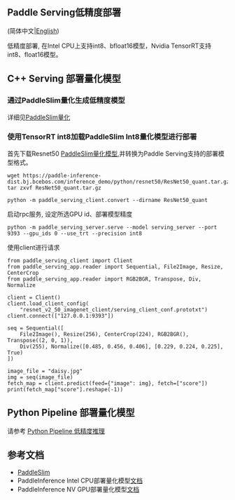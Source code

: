 ## Paddle Serving低精度部署

(简体中文|[English](./Low_Precision_EN.md))

低精度部署, 在Intel CPU上支持int8、bfloat16模型，Nvidia TensorRT支持int8、float16模型。

## C++ Serving 部署量化模型

### 通过PaddleSlim量化生成低精度模型
详细见[PaddleSlim量化](https://paddleslim.readthedocs.io/zh_CN/latest/tutorials/quant/overview.html)

### 使用TensorRT int8加载PaddleSlim Int8量化模型进行部署
首先下载Resnet50 [PaddleSlim量化模型](https://paddle-inference-dist.bj.bcebos.com/inference_demo/python/resnet50/ResNet50_quant.tar.gz),并转换为Paddle Serving支持的部署模型格式。
```
wget https://paddle-inference-dist.bj.bcebos.com/inference_demo/python/resnet50/ResNet50_quant.tar.gz
tar zxvf ResNet50_quant.tar.gz

python -m paddle_serving_client.convert --dirname ResNet50_quant
```
启动rpc服务, 设定所选GPU id、部署模型精度
```
python -m paddle_serving_server.serve --model serving_server --port 9393 --gpu_ids 0 --use_trt --precision int8 
```
使用client进行请求
```
from paddle_serving_client import Client
from paddle_serving_app.reader import Sequential, File2Image, Resize, CenterCrop
from paddle_serving_app.reader import RGB2BGR, Transpose, Div, Normalize

client = Client()
client.load_client_config(
    "resnet_v2_50_imagenet_client/serving_client_conf.prototxt")
client.connect(["127.0.0.1:9393"])

seq = Sequential([
    File2Image(), Resize(256), CenterCrop(224), RGB2BGR(), Transpose((2, 0, 1)),
    Div(255), Normalize([0.485, 0.456, 0.406], [0.229, 0.224, 0.225], True)
])

image_file = "daisy.jpg"
img = seq(image_file)
fetch_map = client.predict(feed={"image": img}, fetch=["score"])
print(fetch_map["score"].reshape(-1))
```

## Python Pipeline 部署量化模型

请参考 [Python Pipeline 低精度推理](./Python_Pipeline/Pipeline_Features_CN.md#低精度推理)


## 参考文档
* [PaddleSlim](https://github.com/PaddlePaddle/PaddleSlim)
* PaddleInference Intel CPU部署量化模型[文档](https://paddle-inference.readthedocs.io/en/latest/optimize/paddle_x86_cpu_int8.html)
* PaddleInference NV GPU部署量化模型[文档](https://paddle-inference.readthedocs.io/en/latest/optimize/paddle_trt.html)
